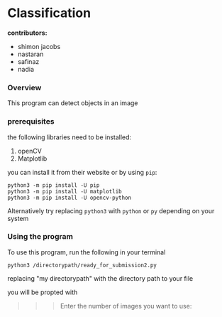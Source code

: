 # Classification

**contributors:**
- shimon jacobs
- nastaran 
- safinaz
- nadia

### Overview
This program can detect objects in an image

### prerequisites
the following libraries need to be installed:

1. openCV
2. Matplotlib

you can install it from their website or by using `pip`:

```console
python3 -m pip install -U pip
python3 -m pip install -U matplotlib
python3 -m pip install -U opencv-python
```
Alternatively try replacing `python3` with `python` or `py` depending on your system

### Using the program 
To use this program, run the following in your terminal

```
python3 /directorypath/ready_for_submission2.py
```  

replacing "my directorypath" with the directory path to your file

you will be propted with 
>>>Enter the number of images you want to use:


